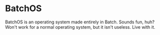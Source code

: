 # BatchOS
BatchOS is an operating system made entirely in Batch.
Sounds fun, huh?
Won't work for a normal operating system,
but it isn't useless.
Live with it.
